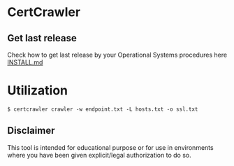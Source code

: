 # CertCrawler

## Get last release

Check how to get last release by your Operational Systems procedures here [INSTALL.md](https://github.com/helviojunior/certcrawler/blob/main/INSTALL.md)


# Utilization

```
$ certcrawler crawler -w endpoint.txt -L hosts.txt -o ssl.txt

```


## Disclaimer

This tool is intended for educational purpose or for use in environments where you have been given explicit/legal authorization to do so.